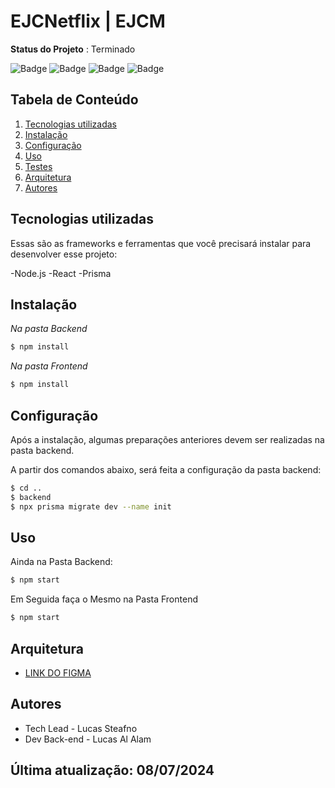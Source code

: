 # EJCNetflix | EJCM

**Status do Projeto** : Terminado 


![Badge](https://img.shields.io/badge/JavaScript-F7DF1E?style=for-the-badge&logo=javascript&logoColor=black)
![Badge](https://img.shields.io/badge/React-20232A?style=for-the-badge&logo=react&logoColor=61DAFB)
![Badge](https://img.shields.io/badge/Node.js-43853D?style=for-the-badge&logo=node.js&logoColor=white)
![Badge](https://img.shields.io/badge/Prisma-3982CE?style=for-the-badge&logo=Prisma&logoColor=white)
 
 
## Tabela de Conteúdo

 1. [Tecnologias utilizadas](#tecnologias-utilizadas)
 2. [Instalação](#instalação)
 3. [Configuração](#configuração)
 4. [Uso](#uso)
 5. [Testes](#testes)
 6. [Arquitetura](#arquitetura)
 7. [Autores](#autores)
 
## Tecnologias utilizadas

Essas são as frameworks e ferramentas que você precisará instalar para desenvolver esse projeto:

-Node.js
-React
-Prisma

## Instalação 

*Na pasta Backend*

``` bash
$ npm install
```

*Na pasta Frontend*

``` bash
$ npm install
```

## Configuração
Após a instalação, algumas preparações anteriores devem ser realizadas na pasta backend.

A partir dos comandos abaixo, será feita a configuração da pasta backend:

``` bash
$ cd ..
$ backend
$ npx prisma migrate dev --name init
```
 
## Uso

Ainda na Pasta Backend:

``` bash
$ npm start
```
Em Seguida faça o Mesmo na Pasta Frontend

``` bash
$ npm start
```

## Arquitetura
- [LINK DO FIGMA](https://www.figma.com/design/fyj9y8jwhTH1nnuFJoeZDX/EJCNETFLIX-3.0?node-id=605-1451&t=kOBHCTV5YVrVyC23-0)

## Autores

* Tech Lead - Lucas Steafno
* Dev Back-end - Lucas Al Alam

 

## Última atualização: 08/07/2024
